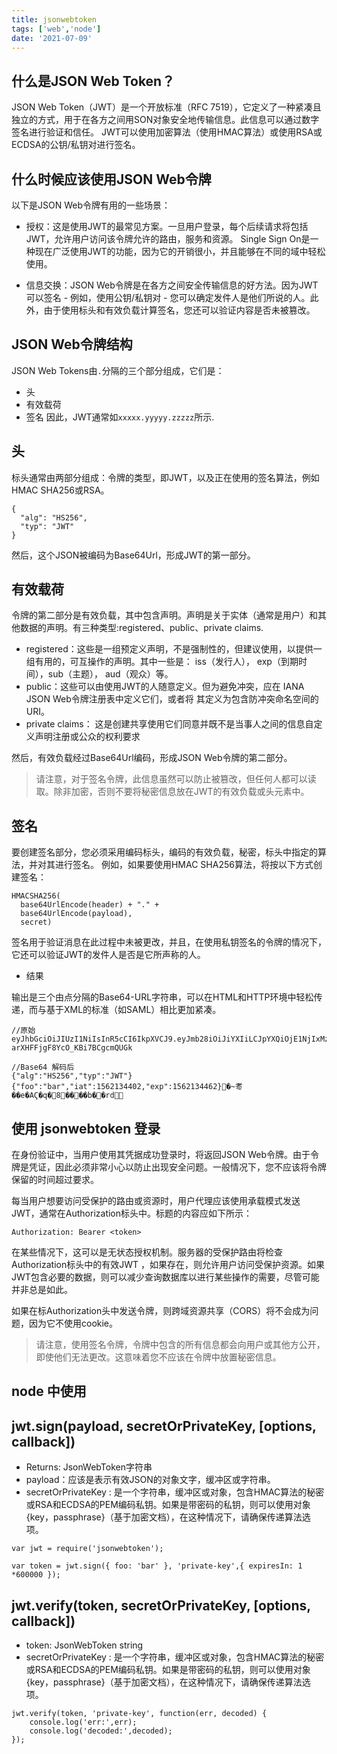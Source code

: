 ```yaml
---
title: jsonwebtoken
tags: ['web','node']
date: '2021-07-09'
---
```


## 什么是JSON Web Token？

JSON Web Token（JWT）是一个开放标准（RFC 7519），它定义了一种紧凑且独立的方式，用于在各方之间用SON对象安全地传输信息。此信息可以通过数字签名进行验证和信任。 JWT可以使用加密算法（使用HMAC算法）或使用RSA或ECDSA的公钥/私钥对进行签名。

## 什么时候应该使用JSON Web令牌
以下是JSON Web令牌有用的一些场景：
+ 授权：这是使用JWT的最常见方案。一旦用户登录，每个后续请求将包括JWT，允许用户访问该令牌允许的路由，服务和资源。 Single Sign On是一种现在广泛使用JWT的功能，因为它的开销很小，并且能够在不同的域中轻松使用。

+ 信息交换：JSON Web令牌是在各方之间安全传输信息的好方法。因为JWT可以签名 - 例如，使用公钥/私钥对 - 您可以确定发件人是他们所说的人。此外，由于使用标头和有效负载计算签名，您还可以验证内容是否未被篡改。


## JSON Web令牌结构
JSON Web Tokens由`.`分隔的三个部分组成，它们是：

+ 头
+ 有效载荷
+ 签名
因此，JWT通常如`xxxxx.yyyyy.zzzzz`所示.

## 头
标头通常由两部分组成：令牌的类型，即JWT，以及正在使用的签名算法，例如HMAC SHA256或RSA。
```
{
  "alg": "HS256",
  "typ": "JWT"
}
```
然后，这个JSON被编码为Base64Url，形成JWT的第一部分。

## 有效载荷

令牌的第二部分是有效负载，其中包含声明。声明是关于实体（通常是用户）和其他数据的声明。有三种类型:registered、public、private claims.
+ registered：这些是一组预定义声明，不是强制性的，但建议使用，以提供一组有用的，可互操作的声明。其中一些是： iss（发行人）， exp（到期时间），sub（主题）， aud（观众）等。
+ public：这些可以由使用JWT的人随意定义。但为避免冲突，应在 IANA JSON Web令牌注册表中定义它们，或者将
其定义为包含防冲突命名空间的URI。
+ private claims： 这是创建共享使用它们同意并既不是当事人之间的信息自定义声明注册或公众的权利要求

然后，有效负载经过Base64Url编码，形成JSON Web令牌的第二部分。

> 请注意，对于签名令牌，此信息虽然可以防止被篡改，但任何人都可以读取。除非加密，否则不要将秘密信息放在JWT的有效负载或头元素中。

## 签名

要创建签名部分，您必须采用编码标头，编码的有效负载，秘密，标头中指定的算法，并对其进行签名。
例如，如果要使用HMAC SHA256算法，将按以下方式创建签名：

```
HMACSHA256(
  base64UrlEncode(header) + "." +
  base64UrlEncode(payload),
  secret)
```
签名用于验证消息在此过程中未被更改，并且，在使用私钥签名的令牌的情况下，它还可以验证JWT的发件人是否是它所声称的人。

+ 结果

输出是三个由点分隔的Base64-URL字符串，可以在HTML和HTTP环境中轻松传递，而与基于XML的标准（如SAML）相比更加紧凑。
```
//原始
eyJhbGciOiJIUzI1NiIsInR5cCI6IkpXVCJ9.eyJmb28iOiJiYXIiLCJpYXQiOjE1NjIxMzQ0MDIsImV4cCI6MTU2MjEzNDQ2Mn0.dzH7ogImjrWX8Qc-arXHFFjgF8YcO_KBi7BCgcmQUGk

//Base64 解码后  
{"alg":"HS256","typ":"JWT"}{"foo":"bar","iat":1562134402,"exp":1562134462}�~耉��e�AϚ�q�8����b��rd

```

## 使用 jsonwebtoken 登录
在身份验证中，当用户使用其凭据成功登录时，将返回JSON Web令牌。由于令牌是凭证，因此必须非常小心以防止出现安全问题。一般情况下，您不应该将令牌保留的时间超过要求。

每当用户想要访问受保护的路由或资源时，用户代理应该使用承载模式发送JWT，通常在Authorization标头中。标题的内容应如下所示：
```
Authorization: Bearer <token>
```

在某些情况下，这可以是无状态授权机制。服务器的受保护路由将检查Authorization标头中的有效JWT ，如果存在，则允许用户访问受保护资源。如果JWT包含必要的数据，则可以减少查询数据库以进行某些操作的需要，尽管可能并非总是如此。

如果在标Authorization头中发送令牌，则跨域资源共享（CORS）将不会成为问题，因为它不使用cookie。

> 请注意，使用签名令牌，令牌中包含的所有信息都会向用户或其他方公开，即使他们无法更改。这意味着您不应该在令牌中放置秘密信息。


## node 中使用

## jwt.sign(payload, secretOrPrivateKey, [options, callback])
+ Returns: JsonWebToken字符串
+ payload：应该是表示有效JSON的对象文字，缓冲区或字符串。
+ secretOrPrivateKey : 是一个字符串，缓冲区或对象，包含HMAC算法的秘密或RSA和ECDSA的PEM编码私钥。如果是带密码的私钥，则可以使用对象{key，passphrase}（基于加密文档），在这种情况下，请确保传递算法选项。

```
var jwt = require('jsonwebtoken');

var token = jwt.sign({ foo: 'bar' }, 'private-key',{ expiresIn: 1 *600000 });

```

## jwt.verify(token, secretOrPrivateKey, [options, callback])
+ token: JsonWebToken string
+ secretOrPrivateKey : 是一个字符串，缓冲区或对象，包含HMAC算法的秘密或RSA和ECDSA的PEM编码私钥。如果是带密码的私钥，则可以使用对象{key，passphrase}（基于加密文档），在这种情况下，请确保传递算法选项。

```
jwt.verify(token, 'private-key', function(err, decoded) {
    console.log('err:',err);
    console.log('decoded:',decoded);
});
```
